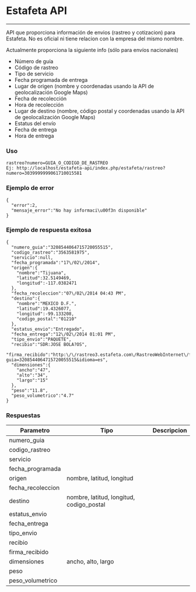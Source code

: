 # Estafeta API
----------------

API que proporciona información de envios (rastreo y cotizacion) para Estafeta. No es oficial ni tiene relacion con la empresa del mismo nombre.

Actualmente proporciona la siguiente info (sólo para envíos nacionales)

 - Número de guía
 - Código de rastreo
 - Tipo de servicio
 - Fecha programada de entrega
 - Lugar de origen (nombre y coordenadas usando la API de geolocalización Google Maps)
 - Fecha de recolección
 - Hora de recolección
 - Lugar de destino (nombre, código postal y coordenadas usando la API de geolocalización Google Maps)
 - Estatus del envío
 - Fecha de entrega
 - Hora de entrega

### Uso

    rastreo?numero=GUIA_O_CODIGO_DE_RASTREO
    Ej: http://localhost/estafeta-api/index.php/estafeta/rastreo?numero=3039999999061710015581

### Ejemplo de error

    ﻿{
      "error":2,
      "mensaje_error":"No hay informaci\u00f3n disponible"
    }

### Ejemplo de respuesta exitosa

    {
      "numero_guia":"3208544064715720055515",
      "codigo_rastreo":"3563581975",
      "servicio":null,
      "fecha_programada":"17\/02\/2014",
      "origen":{
        "nombre":"Tijuana",
        "latitud":32.5149469,
        "longitud":-117.0382471
      },
      "fecha_recoleccion":"07\/02\/2014 04:43 PM",
      "destino":{
        "nombre":"MEXICO D.F.",
        "latitud":19.4326077,
        "longitud":-99.133208,
        "codigo_postal":"01210"
      },
      "estatus_envio":"Entregado",
      "fecha_entrega":"12\/02\/2014 01:01 PM",
      "tipo_envio":"PAQUETE",
      "recibio":"SDR:JOSE BOLA?OS",
      "firma_recibido":"http:\/\/rastreo3.estafeta.com\/RastreoWebInternet\/firmaServlet?guia=3208544064715720055515&idioma=es",
      "dimensiones":{
        "ancho":"47",
        "alto":"34",
        "largo":"15"
      },
      "peso":"11.8",
      "peso_volumetrico":"4.7"
    }

### Respuestas

| Parametro         | Tipo                                     | Descripcion      |
| ----------------  | ---------------------------------------- | ---------------- | 
| numero_guia       |                                          |                  |
| codigo_rastreo    |                                          |                  |
| servicio          |                                          |                  |
| fecha_programada  |                                          |                  |
| origen            | nombre, latitud, longitud                |                  |
| fecha_recoleccion |                                          |                  |
| destino           | nombre, latitud, longitud, codigo_postal |                  |
| estatus_envio     |                                          |                  |
| fecha_entrega     |                                          |                  |
| tipo_envio        |                                          |                  |
| recibio           |                                          |                  |
| firma_recibido    |                                          |                  |
| dimensiones       | ancho, alto, largo                       |                  |
| peso              |                                          |                  |
| peso_volumetrico  |                                          |                  |